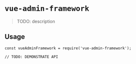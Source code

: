 # `vue-admin-framework`

> TODO: description

## Usage

```
const vueAdminFramework = require('vue-admin-framework');

// TODO: DEMONSTRATE API
```
